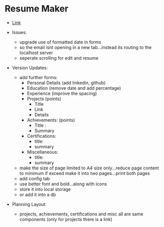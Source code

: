 # Resume Maker

- [Link](https://resume-maker-41z.pages.dev/)
- Issues: 
    - upgrade use of formatted date in forms
    - so the email isnt opening in a new tab...instead its routing to the localhost server
    - seperate scrolling for edit and resume
- Version Updates:
    - add further forms:
        - Personal Details (add linkedin, github) 
        - Education (remove date and add percentage)
        - Experience (improve the spacing)
        - Projects (points)
            - Title 
            - Link
            - Details
        - Achievements: (points)
            - Title :
            - Summary 
        - Certifications: 
            - title:
            - summary
        - Miscellaneous: 
            - title:
            - summary
    - make the size of page limited to A4 size only...reduce page content to minimum if exceed make it into two pages...print both pages
    - add config tab
    - use better font and bold...along with icons
    - store it into local storage
    - or add it into a db

- Planning Layout: 
    - projects, achievements, certifications and misc all are same components (only for projects there is a link)
   